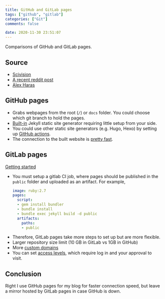 ```yaml
---
title: GitHub and GitLab pages
tags: ["github", "gitlab"]
categories: ["Git"]
comments: false

date: 2020-11-30 23:51:07
---
```


Comparisons of GitHub and GitLab pages.

<!--more-->

## Source

- [Scivision](https://www.scivision.dev/gitlab-pages-vs-github-pages/)
- [A recent reddit post](https://www.reddit.com/r/github/comments/jqf3eu/question_gitlab_pages_vs_github_pages/)
- [Alex Haras](https://alexharas.com/posts/github-to-gitlab/)

## GitHub pages
- Grabs webpages from the root (`/`) or `docs` folder. You could choose which git branch to hold the pages.
- [Built-in](https://docs.github.com/en/free-pro-team@latest/github/working-with-github-pages/creating-a-github-pages-site) Jekyll static site generator requiring little setup from your side.
- You could use other static site generators (e.g. Hugo, Hexo) by setting up [GitHub actions](https://github.com/peaceiris/actions-gh-pages).
- The connection to the built website is [pretty fast](https://www.jeremymorgan.com/blog/programming/how-fast-are-github-pages/).

## GitLab pages

[Getting started](https://docs.gitlab.com/ee/user/project/pages/#getting-started)

- You must setup a gitlab CI job, where pages should be published in the `public` folder and uploaded as an artifact. For example,
  ```yaml
  image: ruby:2.7
  pages:
    script:
    - gem install bundler
    - bundle install
    - bundle exec jekyll build -d public
    artifacts:
      paths:
      - public
  ```
- Therefore, GitLab pages take more steps to set up but are more flexible.
- Larger repository size limit (10 GB in GitLab vs 1GB in GitHub)
- More [custom domains](https://docs.gitlab.com/ee/user/project/pages/custom_domains_ssl_tls_certification/)
- You can set [access levels](https://docs.gitlab.com/ee/user/project/pages/pages_access_control.html), which require log in and your approval to visit.

## Conclusion

Right I use GitHub pages for my blog for faster connection speed, but leave a mirror hosted by GitLab pages in case GitHub is down.
